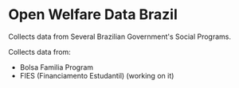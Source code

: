 # Open Welfare Data Brazil

Collects data from Several Brazilian Government's Social Programs.

Collects data from:
- Bolsa Familia Program
- FIES (Financiamento Estudantil) (working on it)
